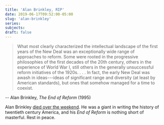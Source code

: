 ```yaml
---
title: 'Alan Brinkley, RIP'
date: 2019-06-17T09:52:00-05:00
slug: 'alan-brinkley'
series:
subjects:
draft: false
---
```


> What most clearly characterized the intellectual landscape of the first years of the New Deal was an exceptionally wide range of approaches to reform. Some were rooted in the progressive philosophies of the first decades of the 20th century, others in the experience of World War I, still others in the generally unsuccessful reform initiatives of the 1920s. . . . In fact, the early New Deal was awash in ideas---ideas of significant range and diversity (at least by American standards), but ones that somehow managed for a time to coexist.

-- Alan Brinkley, _The End of Reform_ (1995)

Alan Brinkley [died over the weekend](https://www.nytimes.com/2019/06/17/obituaries/alan-brinkley-leading-historian-of-20th-century-america-dies-at-70.html). He was a giant in writing the history of twentieth century America, and his _End of Reform_ is nothing short of masterful. Rest in peace.